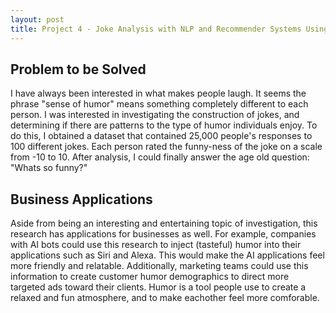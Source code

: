 ```yaml
---
layout: post
title: Project 4 - Joke Analysis with NLP and Recommender Systems Using Unsupervised Machine Learning
---
```


## Problem to be Solved
I have always been interested in what makes people laugh. It seems the phrase "sense of humor" means something completely different to each person. I was interested in investigating the construction of jokes, and determining if there are patterns to the type of humor individuals enjoy. To do this, I obtained a dataset that contained 25,000 people's responses to 100 different jokes. Each person rated the funny-ness of the joke on a scale from -10 to 10. After analysis, I could finally answer the age old question: "Whats so funny?"

## Business Applications
Aside from being an interesting and entertaining topic of investigation, this research has applications for businesses as well. For example, companies with AI bots could use this research to inject (tasteful) humor into their applications such as Siri and Alexa. This would make the AI applications feel more friendly and relatable. Additionally, marketing teams could use this information to create customer humor demographics to direct more targeted ads toward their clients. Humor is a tool people use to create a relaxed and fun atmosphere, and to make eachother feel more comforable. 
